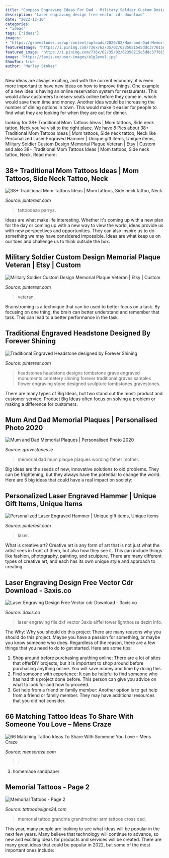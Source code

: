 ```yaml
---
title: "Compass Engraving Ideas For Dad - Military Soldier Custom Design Memorial Plaque Veteran"
description: "Laser engraving design free vector cdr download"
date: "2022-12-10"
categories:
- "ideas"
tags: ["ideas"]
images:
- "https://gravestones.ie/wp-content/uploads/2020/02/Mum-and-Dad-Memorial-Plaques-with-Memorial-Plaque-wording-for-Mum-and-Dad.jpg"
featuredImage: "https://i.pinimg.com/736x/62/35/02/62350215e5ddc377015e8085dc0db149--traditional.jpg"
featured_image: "https://i.pinimg.com/736x/62/35/02/62350215e5ddc377015e8085dc0db149--traditional.jpg"
image: "https://3axis.co/user-images/e1g2evol.jpg"
ShowToc: true
author: "Marley Stokes"
---
```



New ideas are always exciting, and with the current economy, it is even more important to have new ideas on how to improve things. One example of a new idea is having an online reservation system for restaurants. This would allow customers to reserv seats online before they come in, which would save them time and money. Another idea would be increasing the number of dining options in town. This would make it easier for people to find what they are looking for when they are out for dinner.

	

		
looking for 38+ Traditional Mom Tattoos Ideas | Mom tattoos, Side neck tattoo, Neck you've visit to the right place. We have 8 Pics about 38+ Traditional Mom Tattoos Ideas | Mom tattoos, Side neck tattoo, Neck like Personalized Laser Engraved Hammer | Unique gift items, Unique items, Military Soldier Custom Design Memorial Plaque Veteran | Etsy | Custom and also 38+ Traditional Mom Tattoos Ideas | Mom tattoos, Side neck tattoo, Neck. Read more:
		
    
## 38+ Traditional Mom Tattoos Ideas | Mom Tattoos, Side Neck Tattoo, Neck

<img loading=lazy src="https://i.pinimg.com/originals/ce/44/b4/ce44b4d0b8feffcbc1cd8ec291a3f54c.jpg" onerror="this.onerror=null;this.src='https://tse3.mm.bing.net/th?id=OIP.RyUf6p8V_L7Tmn_oHiQUMwHaJ6&amp;pid=15.1';" alt="38+ Traditional Mom Tattoos Ideas | Mom tattoos, Side neck tattoo, Neck">

_Source: pinterest.com_

>tattoodaze parryz. 

	

Ideas are what make life interesting. Whether it's coming up with a new plan for the day or coming up with a new way to view the world, ideas provide us with new perspectives and opportunities. They can also inspire us to do something we may have considered impossible. Ideas are what keep us on our toes and challenge us to think outside the box.

    
## Military Soldier Custom Design Memorial Plaque Veteran | Etsy | Custom

<img loading=lazy src="https://i.pinimg.com/736x/e0/dd/3a/e0dd3a4bc4cbfc98245c30d4e27f6c8f.jpg" onerror="this.onerror=null;this.src='https://tse4.mm.bing.net/th?id=OIP.O_QaASNecGrouUviM0I0AAHaH1&amp;pid=15.1';" alt="Military Soldier Custom Design Memorial Plaque Veteran | Etsy | Custom">

_Source: pinterest.com_

>veteran. 

	

Brainstroming is a technique that can be used to better focus on a task. By focusing on one thing, the brain can better understand and remember that task. This can lead to a better performance in the task.

    
## Traditional Engraved Headstone Designed By Forever Shining

<img loading=lazy src="https://i.pinimg.com/736x/62/35/02/62350215e5ddc377015e8085dc0db149--traditional.jpg" onerror="this.onerror=null;this.src='https://tse3.mm.bing.net/th?id=OIP.tVkaKausUe9CGkoQpfsDGAHaHa&amp;pid=15.1';" alt="Traditional Engraved Headstone designed by Forever Shining">

_Source: pinterest.com_

>headstones headstone designs tombstone grave engraved monuments cemetery shining forever traditional graves samples flower engraving stone designed sculpture tombstones gravestones. 

	

There are many types of Big Ideas, but two stand out the most: product and customer service. Product Big Ideas often focus on solving a problem or making a difference for customers.

    
## Mum And Dad Memorial Plaques | Personalised Photo 2020

<img loading=lazy src="https://gravestones.ie/wp-content/uploads/2020/02/Mum-and-Dad-Memorial-Plaques-with-Memorial-Plaque-wording-for-Mum-and-Dad.jpg" onerror="this.onerror=null;this.src='https://tse4.mm.bing.net/th?id=OIP.NNnQm2bj-V108bKkR0JMJAHaEy&amp;pid=15.1';" alt="Mum and Dad Memorial Plaques | Personalised Photo 2020">

_Source: gravestones.ie_

>memorial dad mum plaque plaques wording father mother. 

	

Big ideas are the seeds of new, innovative solutions to old problems. They can be frightening, but they always have the potential to change the world. Here are 5 big ideas that could have a real impact on society:

    
## Personalized Laser Engraved Hammer | Unique Gift Items, Unique Items

<img loading=lazy src="https://i.pinimg.com/736x/b8/57/63/b85763340254b7832605b362bf67d81f--laser-products.jpg" onerror="this.onerror=null;this.src='https://tse2.mm.bing.net/th?id=OIP.PbGID4JzHXY1SQDlpwNHFQHaFh&amp;pid=15.1';" alt="Personalized Laser Engraved Hammer | Unique gift items, Unique items">

_Source: pinterest.com_

>laser. 

	

What is creative art?
Creative art is any form of art that is not just what the artist sees in front of them, but also how they see it. This can include things like fashion, photography, painting, and sculpture. There are many different types of creative art, and each has its own unique style and approach to creating.

    
## Laser Engraving Design Free Vector Cdr Download - 3axis.co

<img loading=lazy src="https://3axis.co/user-images/e1g2evol.jpg" onerror="this.onerror=null;this.src='https://tse2.mm.bing.net/th?id=OIP.ZTK5Mju1QdsMgRLNBQo3xQAAAA&amp;pid=15.1';" alt="Laser Engraving Design Free Vector cdr Download - 3axis.co">

_Source: 3axis.co_

>laser engraving file dxf vector 3axis eiffel tower lighthouse dezin info. 

	

The Why: Why you should do this project
There are many reasons why you should do this project. Maybe you have a passion for something, or maybe you know someone who does. Regardless of the reason, there are a few things that you need to do to get started. Here are some tips:
1. Shop around before purchasing anything online: There are a lot of sites that offerDIY projects, but it is important to shop around before purchasing anything online. You will save money and time by doing this.
2. Find someone with experience: It can be helpful to find someone who has had this project done before. This person can give you advice on what to look for and how to proceed.
3. Get help from a friend or family member: Another option is to get help from a friend or family member. They may have additional resources that you did not consider.

    
## 66 Matching Tattoo Ideas To Share With Someone You Love – Mens Craze

<img loading=lazy src="http://menscraze.com/wp-content/uploads/2016/07/39-matching-tattoos-for-husband-and-wife-1.jpg" onerror="this.onerror=null;this.src='https://tse2.mm.bing.net/th?id=OIP.2YnwJQ-GkFRE6Shkqr0kyQHaHM&amp;pid=15.1';" alt="66 Matching Tattoo Ideas To Share With Someone You Love – Mens Craze">

_Source: menscraze.com_

>. 

	

3. homemade sandpaper

    
## Memorial Tattoos - Page 2

<img loading=lazy src="http://www.tattoodesigns24.com/wp-content/uploads/2015/01/Grandma-Memorial-Tattoo-On-Arm.jpeg" onerror="this.onerror=null;this.src='https://tse2.mm.bing.net/th?id=OIP.ssxyWljsmNx4JouFhSYuBgHaJ4&amp;pid=15.1';" alt="Memorial Tattoos - Page 2">

_Source: tattoodesigns24.com_

>memorial tattoo grandma grandmother arm tattoos cross dad. 

	

This year, many people are looking to see what ideas will be popular in the next few years. Many believe that technology will continue to advance, so new and exciting ideas for products and services will be created. There are many great ideas that could be popular in 2022, but some of the most important ones include: 

